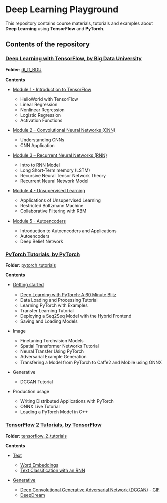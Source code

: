 # Deep Learning Playground

This repository contains course materials, tutorials and examples about **Deep Learning** using 
**TensorFlow** and **PyTorch**.

## Contents of the repository

### [Deep Learning with TensorFlow, by Big Data University](https://bigdatauniversity.com/courses/deep-learning-tensorflow)

**Folder**: [dl_tf_BDU](dl_tf_BDU/)

**Contents**

* [Module 1 - Introduction to TensorFlow](dl_tf_BDU/1.Intro_TF/)
    * HelloWorld with TensorFlow
    * Linear Regression
    * Nonlinear Regression
    * Logistic Regression
    * Activation Functions 

* [Module 2 – Convolutional Neural Networks (CNN)](dl_tf_BDU/2.CNNs/)
    * Understanding CNNs
    * CNN Application

* [Module 3 – Recurrent Neural Networks (RNN)](dl_tf_BDU/3.RNN/)
    * Intro to RNN Model
    * Long Short-Term memory (LSTM)
    * Recursive Neural Tensor Network Theory
    * Recurrent Neural Network Model

* [Module 4 - Unsupervised Learning](dl_tf_BDU/4.RBM/)
    * Applications of Unsupervised Learning
    * Restricted Boltzmann Machine
    * Collaborative Filtering with RBM

* [Module 5 - Autoencoders](dl_tf_BDU/5.AE/)
    * Introduction to Autoencoders and Applications
    * Autoencoders
    * Deep Belief Network
    

### [PyTorch Tutorials, by PyTorch](https://pytorch.org/tutorials/)

**Folder**: [pytorch_tutorials](pytorch_tutorials/)

**Contents**

* [Getting started](pytorch_tutorials/getting_started/)
    * [Deep Learning with PyTorch: A 60 Minute Blitz](pytorch_tutorials/getting_started/dl_with_pytorch.py)
    * Data Loading and Processing Tutorial
    * Learning PyTorch with Examples
    * Transfer Learning Tutorial
    * Deploying a Seq2Seq Model with the Hybrid Frontend
    * Saving and Loading Models

* Image
    * Finetuning Torchvision Models
    * Spatial Transformer Networks Tutorial
    * Neural Transfer Using PyTorch
    * Adversarial Example Generation
    * Transfering a Model from PyTorch to Caffe2 and Mobile using ONNX

* Generative
    * DCGAN Tutorial

* Production usage
    * Writing Distributed Applications with PyTorch
    * ONNX Live Tutorial
    * Loading a PyTorch Model in C++

### [TensorFlow 2 Tutorials, by TensorFlow](https://www.tensorflow.org/tutorials)

**Folder**: [tensorflow_2_tutorials](tensorflow_2_tutorials/)

**Contents**

* [Text](tensorflow_2_tutorials/text/)
    * [Word Embeddings](tensorflow_2_tutorials/text/word_embeddings.ipynb)
    * [Text Classification with an RNN](tensorflow_2_tutorials/text/text_classification_rnn.ipynb)

* [Generative](tensorflow_2_tutorials/generative/)
    * [Deep Convolutional Generative Adversarial Network (DCGAN)](tensorflow_2_tutorials/generative/deep_convolutional_generative_adversarial_network.ipynb) - [GIF](tensorflow_2_tutorials/generative/deep_convolutional_generative_adversarial_network.gif)
    * [DeepDream](tensorflow_2_tutorials/generative/deepdream.ipynb)